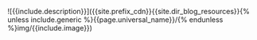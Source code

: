 ![{{include.description}}]({{site.prefix_cdn}}{{site.dir_blog_resources}}{% unless include.generic %}{{page.universal_name}}/{% endunless %}img/{{include.image}})
